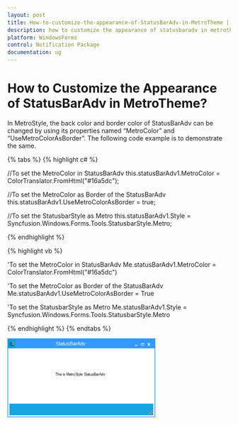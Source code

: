 ```yaml
---
layout: post
title: How-to-customize-the-appearance-of-StatusBarAdv-in-MetroTheme | WindowsForms | Syncfusion
description: how to customize the appearance of statusbaradv in metrotheme
platform: WindowsForms
control: Notification Package 
documentation: ug
---
```


# How to Customize the Appearance of StatusBarAdv in MetroTheme?

In MetroStyle, the back color and border color of StatusBarAdv can be changed by using its properties named “MetroColor” and “UseMetroColorAsBorder”. The following code example is to demonstrate the same.

{% tabs %}
{% highlight c# %}

//To set the MetroColor in StatusBarAdv
this.statusBarAdv1.MetroColor = ColorTranslator.FromHtml("#16a5dc");

//To set the MetroColor as Border of the StatusBarAdv
this.statusBarAdv1.UseMetroColorAsBorder = true;

//To set the StatusbarStyle as Metro
this.statusBarAdv1.Style = Syncfusion.Windows.Forms.Tools.StatusbarStyle.Metro;

{% endhighlight %}

{% highlight vb %}

'To set the MetroColor in StatusBarAdv
Me.statusBarAdv1.MetroColor = ColorTranslator.FromHtml("#16a5dc")

'To set the MetroColor as Border of the StatusBarAdv
Me.statusBarAdv1.UseMetroColorAsBorder = True

'To set the StatusbarStyle as Metro
Me.statusBarAdv1.Style = Syncfusion.Windows.Forms.Tools.StatusbarStyle.Metro

{% endhighlight %}
{% endtabs %}

![](Overview_images/Overview_img78.png) 
